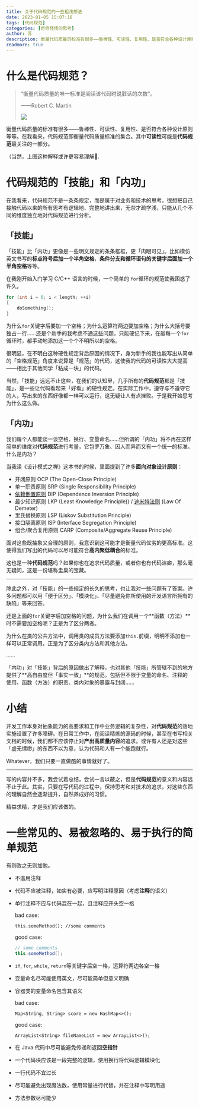 ```yaml
---
title: 关于代码规范的一些粗浅想法
date: 2023-01-05 15:07:18
tags: [代码规范]
categories: [奇奇怪怪的思考]
author: 苏
description: 衡量代码质量的标准有很多——鲁棒性、可读性、复用性、是否符合各种设计原则等等。在我看来，代码规范即衡量代码质量标准的集合。其中可读性可能是代码规范最关注的一部分。
readmore: true
---
```


# 什么是代码规范？



> “衡量代码质量的唯一标准是阅读该代码时说脏话的次数”。
>
>  ——Robert C. Martin
>
> <img src="https://pica.zhimg.com/80/v2-5d1520afa50157945c15107f4776b850_720w.webp?source=1940ef5c"/>

衡量代码质量的标准有很多——鲁棒性、可读性、复用性、是否符合各种设计原则等等。在我看来，代码规范即衡量代码质量标准的集合。其中**可读性**可能是**代码规范**最关注的一部分。

（当然，上图这种解释或许更容易理解🐶.

# 代码规范的「技能」和「内功」

在我看来，代码规范不是一条条规定，而是属于对业务和技术的思考。很想把自己接触代码以来的所有思考有逻辑地、完整地讲出来，无奈才疏学浅，只能从几个不同的维度独立地对代码规范进行分析。

## 「技能」

「技能」比「内功」更像是一些明文规定的条条框框，更「肉眼可见」。比如模仿英文书写的**标点符号后加一个半角空格**，**条件分支和循环语句的关键字后面加一个半角空格**等等。

在我刚开始入门学习 C/C++ 语言的时候，一个简单的 `for`循环的规范使我困惑了许久。

``` C
for (int i = 0; i < length; ++i)
{
    doSomething();
}
```

为什么`for`关键字后要加一个空格；为什么运算符两边要加空格；为什么大括号要独占一行……还是个新手的我考虑不通这些问题，只能硬记下来，在敲每一个`for`循环时，都手动地添加这一个个不明所以的空格。

很明显，在不明白这种硬性规定背后原因的情况下，身为新手的我也能写出从简单的「空格规范」角度来说算是「规范」的代码，这使我的代码的可读性大大提高——相比于其他同学「粘成一块」的代码。

当然，「技能」远远不止这些，在我们的认知里，几乎所有的**代码规范**都是「技能」，是一些让代码看起来「好看」的硬性规定。在实际工作中，遵守与不遵守它的人，写出来的东西好像都一样可以运行，这无疑让人有点挫败。于是我开始思考为什么这么做。

## 「内功」

我们每个人都能谈一谈空格、换行、变量命名……但所谓的「内功」将不再在这样简单的维度对**代码规范**进行考量，它包罗万象、因人而异而又有一个统一的标准。什么是内功？

当我读《设计模式之禅》这本书的时候，里面提到了许多**面向对象设计原则**：

- 开闭原则 OCP (The Open-Close Principle)
- 单一职责原则 SRP (Single Responsibility Principle)
- [依赖倒置原则](https://www.zhihu.com/search?q=依赖倒置原则&search_source=Entity&hybrid_search_source=Entity&hybrid_search_extra={"sourceType"%3A"answer"%2C"sourceId"%3A1265382883}) DIP (Dependence Inversion Principle)
- 最少知识原则 LKP (Least Knowledge Principle)) / [迪米特法则](https://www.zhihu.com/search?q=迪米特法则&search_source=Entity&hybrid_search_source=Entity&hybrid_search_extra={"sourceType"%3A"answer"%2C"sourceId"%3A1265382883}) (Law Of Demeter)
- 里氏替换原则 LSP (Liskov Substitution Principle)
- 接口隔离原则 ISP (Interface Segregation Principle)
- 组合/聚合复用原则 CARP (Composite/Aggregate Reuse Principle)

面对这些既抽象又合理的原则，我意识到这可能才是衡量代码优劣的更高标准。这使得我们写出的代码可以尽可能符合**高内聚低耦合**的标准。

这也是一种**代码规范**吗？如果你也在追求代码质量，或者你也有代码洁癖，那么毫无疑问，这是一份堪称圭臬的宝藏。

---------------------

除此之外，对「技能」的一些规定的长久的思考，也让我对一些问题有了答案。许多问题都可以用「便于区分」、「模块化」、「尽量避免你所使用的开发语言所拥有的缺陷」等来回答。

还是上面的`for`关键字后加空格的问题，为什么我们在调用一个**函数（方法）**时不需要加空格呢？正是为了区分两者。

为什么在类的公共方法中，调用类的成员方法要添加`this.`前缀，明明不添加也一样可以正常调用。正是为了区分类内方法和其他方法。

……

「内功」对「技能」背后的原因做出了解释，也对其他「技能」所管辖不到的地方提供了**高自由度但「事实一致」**的规范。包括但不限于变量的命名、注释的使用、函数（方法）的职责、类内对象的暴露与封闭……

# 小结

开发工作本身对抽象能力的高要求和工作中业务逻辑的复杂性，对**代码规范**的落地实施设置了许多障碍。在日常工作中，在阅读精炼的源码的时候，甚至在书写相关文档的时候，我们都不应该停止对**产出高质量内容**的追求。或许有人还是对这些「虚无缥缈」的东西不以为意，认为代码和人有一个能跑就行。

Whatever，我们只要一直做酷的事情就好了。

----------------

写的内容并不多，我尝试着总结，尝试一言以蔽之，但是**代码规范**的意义和内容远不止于此。其实，只要在写代码的过程中，保持思考和对技术的追求，对这些东西的理解自然会逐渐提升，自然养成好的习惯。

精益求精，才是我们应该做的。

# 一些常见的、易被忽略的、易于执行的简单规范

有则改之无则加勉。

- 不滥用注释
- 代码不应被注释，如实有必要，应写明注释原因（考虑**注释**的语义）

- 单行注释不应与代码混在一起，且注释应开头空一格

  bad case:

  `this.someMethod(); //some comments`

  good case:

  ```java
  // some comments
  this.someMethod();
  ```
  
- `if`, `for`, `while`, `return`等关键字后空一格，运算符两边各空一格

- 变量命名尽可能使用英文，尽可能简单但意义明确

- 容器类的变量命名包含其语义

  bad case:

  `Map<String, String> score = new HashMap<>();`

  good case:

  `ArrayList<String> fileNameList = new ArrayList<>();`

- 在 Java 代码中尽可能避免传递和返回**空指针**

- 一个代码块应该是一段完整的逻辑，使用换行将代码逻辑模块化

- 一行代码不宜过长

- 尽可能避免出现魔法数，使用常量进行代替，并在注释中写明用途

- 方法参数尽可能少